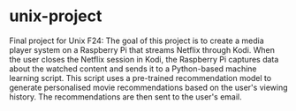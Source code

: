 # unix-project
Final project for Unix F24:
The goal of this project is to create a media player system on a Raspberry Pi that
streams Netflix through Kodi. When the user closes the Netflix session in Kodi, the
Raspberry Pi captures data about the watched content and sends it to a
Python-based machine learning script. This script uses a pre-trained
recommendation model to generate personalised movie recommendations based on
the user's viewing history. The recommendations are then sent to the user's email.
